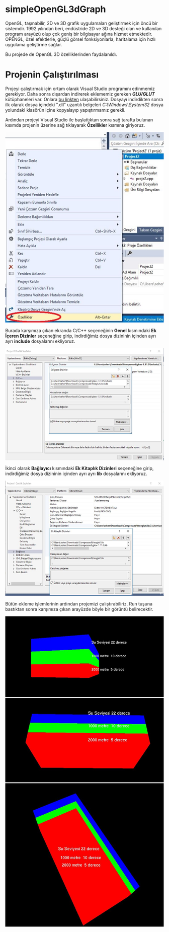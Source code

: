 # simpleOpenGL3dGraph
OpenGL, taşınabilir, 2D ve 3D grafik uygulamaları geliştirmek için öncü bir sistemdir. 1992 yılından beri, endüstride 2D ve 3D desteği olan ve kullanılan program arayüzü olup çok geniş bir bilgisayar ağına hizmet etmektedir. OPENGL, özel efektlerle, güçlü görsel fonksiyonlarla, haritalama için hızlı uygulama geliştirme sağlar.

Bu projede de OpenGL 3D özelliklerinden faydalanıldı.

# Projenin Çalıştırılması
Projeyi çalıştırmak için ortam olarak Visual Studio programını edinmemiz gerekiyor. Daha sonra dışardan indirerek eklememiz gereken <strong><i>GLU/GLUT</i></strong> kütüphaneleri var. Onlara [bu linkten](http://www.mediafire.com/file/cmlnr0pj0pyha5d/Glew_and_Glut.zip/file) ulaşabilirsiniz. Dosyayı indirdikten sonra ilk olarak dosya içindeki ".dll" uzantılı belgeleri <i>C:\Windows\System32</i> dosya yolundaki klasörün içine kopyalayıp yapıştırmamız gerekli.

Ardından projeyi Visual Studio ile başlattıktan sonra sağ tarafta bulunan kısımda projenin üzerine sağ tıklayarak <strong>Özellikler</strong> kısmına giriyoruz.

![](https://github.com/shrgrl/simpleOpenGL3dGraph/blob/master/img.jpg)

Burada karşımıza çıkan ekranda C/C++ seçeneğinin <strong>Genel</strong> kısmındaki <strong>Ek İçeren Dizinler</strong> seçeneğine girip, indirdiğimiz dosya dizininin içinden ayrı ayrı <strong>include</strong> dosyalarını ekliyoruz.

![](https://github.com/shrgrl/simpleOpenGL3dGraph/blob/master/img1.jpg)

İkinci olarak <strong>Bağlayıcı</strong> kısmındaki <strong>Ek Kitaplık Dizinleri</strong> seçeneğine girip, indirdiğimiz dosya dizininin içinden ayrı ayrı <strong>lib</strong> dosyalarını ekliyoruz.

![](https://github.com/shrgrl/simpleOpenGL3dGraph/blob/master/img2.jpg)

Bütün ekleme işlemlerinin ardından projemizi çalıştırabiliriz. Run tuşuna bastıktan sonra karşımıza çıkan arayüzde böyle bir görüntü belirecektir.

![](https://github.com/shrgrl/simpleOpenGL3dGraph/blob/master/img3.jpg) ![](https://github.com/shrgrl/simpleOpenGL3dGraph/blob/master/img4.jpg) ![](https://github.com/shrgrl/simpleOpenGL3dGraph/blob/master/img5.jpg)
